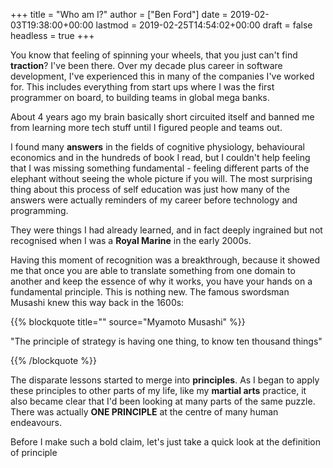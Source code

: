 +++
title = "Who am I?"
author = ["Ben Ford"]
date = 2019-02-03T19:38:00+00:00
lastmod = 2019-02-25T14:54:02+00:00
draft = false
headless = true
+++

You know that feeling of spinning your wheels, that you just can't find
**traction**? I've been there. Over my decade plus career in software
development, I've experienced this in many of the companies I've worked for.
This includes everything from start ups where I was the first programmer on
board, to building teams in global mega banks.

About 4 years ago my brain basically short circuited itself and banned me from
learning more tech stuff until I figured people and teams out.

I found many **answers** in the fields of cognitive physiology, behavioural
economics and in the hundreds of book I read, but I couldn't help feeling that I
was missing something fundamental - feeling different parts of the elephant
without seeing the whole picture if you will. The most surprising thing about
this process of self education was just how many of the answers were actually
reminders of my career before technology and programming.

They were things I had already learned, and in fact deeply ingrained but not
recognised when I was a **Royal Marine** in the early 2000s.

Having this moment of recognition was a breakthrough, because it showed me that
once you are able to translate something from one domain to another and keep the
essence of why it works, you have your hands on a fundamental principle. This is
nothing new. The famous swordsman Musashi knew this way back in the 1600s:

{{% blockquote title="" source="Myamoto Musashi" %}}

"The principle of strategy is having one thing, to know ten thousand things"

{{% /blockquote %}}

The disparate lessons started to merge into **principles**. As I began to apply
these principles to other parts of my life, like my **martial arts** practice, it
also became clear that I'd been looking at many parts of the same puzzle. There
was actually **ONE PRINCIPLE** at the centre of many human endeavours.

Before I make such a bold claim, let's just take a quick look at the definition
of principle
